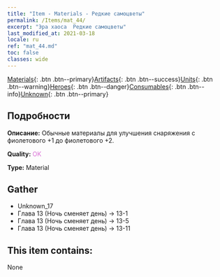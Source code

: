 ```yaml
---
title: "Item - Materials - Редкие самоцветы"
permalink: /Items/mat_44/
excerpt: "Эра хаоса  Редкие самоцветы"
last_modified_at: 2021-03-18
locale: ru
ref: "mat_44.md"
toc: false
classes: wide
---
```

 [Materials](/ru/Items/){: .btn .btn--primary}[Artifacts](/ru/Items/Artifacts/){: .btn .btn--success}[Units](/ru/Items/Units/){: .btn .btn--warning}[Heroes](/ru/Items/Heroes/){: .btn .btn--danger}[Consumables](/ru/Items/Consumables/){: .btn .btn--info}[Unknown](/ru/Items/Unknown/){: .btn .btn--primary}

## Подробности
 **Описание:** Обычные материалы для улучшения снаряжения c фиолетового +1 до фиолетового +2.

 **Quality:** <span style="color: #DA70D6">OK</span>

 **Type:** Material

## Gather

*    Unknown_17 
*    Глава 13 (Ночь сменяет день) -> 13-1 
*    Глава 13 (Ночь сменяет день) -> 13-5 
*    Глава 13 (Ночь сменяет день) -> 13-11 

## This item contains:

  None

